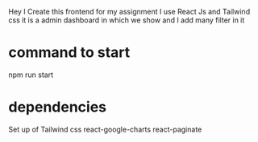 Hey I Create this frontend for my assignment I use React Js and Tailwind css it is a admin dashboard in which we show and I add many filter in it 


# command to start
npm run start 


# dependencies
Set up of Tailwind css 
react-google-charts
react-paginate
